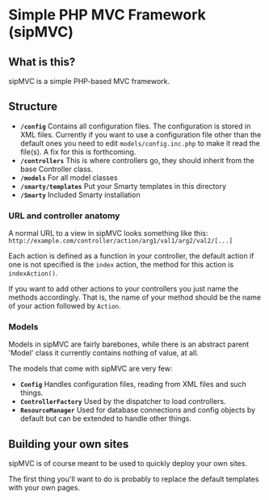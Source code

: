 # Simple PHP MVC Framework (sipMVC)

## What is this?

sipMVC is a simple PHP-based MVC framework.


## Structure

* **`/config`** Contains all configuration files. The configuration is stored in XML files. Currently if you want to use a configuration file other than the default ones you need to edit `models/config.inc.php` to make it read the file(s). A fix for this is forthcoming.
* **`/controllers`** This is where controllers go, they should inherit from the base Controller class.
* **`/models`** For all model classes
* **`/smarty/templates`** Put your Smarty templates in this directory
* **`/Smarty`** Included Smarty installation


### URL and controller anatomy

A normal URL to a view in sipMVC looks something like this:
`http://example.com/controller/action/arg1/val1/arg2/val2/[...]`

Each action is defined as a function in your controller, the
default action if one is not specified is the `index` action, the method
for this action is `indexAction()`.

If you want to add other actions to your controllers you just name the
methods accordingly. That is, the name of your method should be the name
of your action followed by `Action`.


### Models

Models in sipMVC are fairly barebones, while there is an abstract parent
'Model' class it currently contains nothing of value, at all.

The models that come with sipMVC are very few:

* **`Config`** Handles configuration files, reading from XML files and such things.
* **`ControllerFactory`** Used by the dispatcher to load controllers.
* **`ResourceManager`** Used for database connections and config objects by default but can be extended to handle other things.


## Building your own sites

sipMVC is of course meant to be used to quickly deploy your own sites.

The first thing you'll want to do is probably to replace the default templates
with your own pages.
